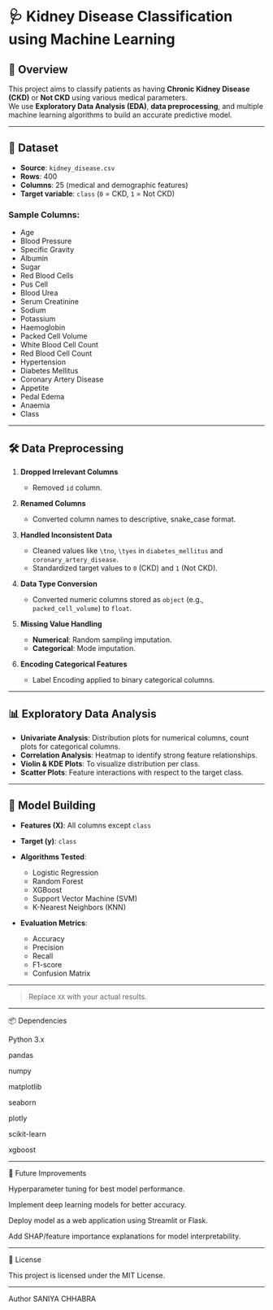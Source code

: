 # 🩺 Kidney Disease Classification using Machine Learning

## 📌 Overview
This project aims to classify patients as having **Chronic Kidney Disease (CKD)** or **Not CKD** using various medical parameters.  
We use **Exploratory Data Analysis (EDA)**, **data preprocessing**, and multiple machine learning algorithms to build an accurate predictive model.

---

## 📂 Dataset
- **Source**: `kidney_disease.csv`
- **Rows**: 400  
- **Columns**: 25 (medical and demographic features)  
- **Target variable**: `class` (`0` = CKD, `1` = Not CKD)

### Sample Columns:
- Age
- Blood Pressure
- Specific Gravity
- Albumin
- Sugar
- Red Blood Cells
- Pus Cell
- Blood Urea
- Serum Creatinine
- Sodium
- Potassium
- Haemoglobin
- Packed Cell Volume
- White Blood Cell Count
- Red Blood Cell Count
- Hypertension
- Diabetes Mellitus
- Coronary Artery Disease
- Appetite
- Pedal Edema
- Anaemia
- Class

---

## 🛠 Data Preprocessing
1. **Dropped Irrelevant Columns**  
   - Removed `id` column.
   
2. **Renamed Columns**  
   - Converted column names to descriptive, snake_case format.

3. **Handled Inconsistent Data**  
   - Cleaned values like `\tno`, `\tyes` in `diabetes_mellitus` and `coronary_artery_disease`.
   - Standardized target values to `0` (CKD) and `1` (Not CKD).

4. **Data Type Conversion**  
   - Converted numeric columns stored as `object` (e.g., `packed_cell_volume`) to `float`.

5. **Missing Value Handling**  
   - **Numerical**: Random sampling imputation.
   - **Categorical**: Mode imputation.

6. **Encoding Categorical Features**  
   - Label Encoding applied to binary categorical columns.

---

## 📊 Exploratory Data Analysis
- **Univariate Analysis**: Distribution plots for numerical columns, count plots for categorical columns.
- **Correlation Analysis**: Heatmap to identify strong feature relationships.
- **Violin & KDE Plots**: To visualize distribution per class.
- **Scatter Plots**: Feature interactions with respect to the target class.

---

## 🤖 Model Building
- **Features (X)**: All columns except `class`
- **Target (y)**: `class`
- **Algorithms Tested**:
  - Logistic Regression
  - Random Forest
  - XGBoost
  - Support Vector Machine (SVM)
  - K-Nearest Neighbors (KNN)

- **Evaluation Metrics**:
  - Accuracy
  - Precision
  - Recall
  - F1-score
  - Confusion Matrix

---


> Replace `XX` with your actual results.

---
📦 Dependencies

Python 3.x

pandas

numpy

matplotlib

seaborn

plotly

scikit-learn

xgboost


---
🔮 Future Improvements

Hyperparameter tuning for best model performance.

Implement deep learning models for better accuracy.

Deploy model as a web application using Streamlit or Flask.

Add SHAP/feature importance explanations for model interpretability.


---
📜 License

This project is licensed under the MIT License.


---
Author 
SANIYA CHHABRA

